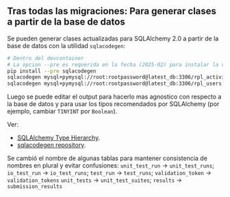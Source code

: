 ## Tras todas las migraciones: Para generar clases a partir de la base de datos

Se pueden generar clases actualizadas para SQLAlchemy 2.0 a partir de la base de datos con la utilidad `sqlacodegen`:

```bash
# Dentro del devcontainer
# La opcion --pre es requerida en la fecha (2025-02) para instalar la version 3.0.0rc5 que soporta SQLAlchemy 2.0
pip install --pre sqlacodegen
sqlacodegen mysql+pymysql://root:rootpassword@latest_db:3306/rpl_activities > autogenerated_rpl_activities.py
sqlacodegen mysql+pymysql://root:rootpassword@latest_db:3306/rpl_users > autogenerated_rpl_users.py
```

Luego se puede editar el output para hacerlo mas agnostico con respecto a la base de datos y para usar los tipos recomendados por SQLAlchemy (por ejemplo, cambiar `TINYINT` por `Boolean`).

Ver: 
- [SQLAlchemy Type Hierarchy](https://docs.sqlalchemy.org/en/20/core/type_basics.html).
- [sqlacodegen repository](https://github.com/agronholm/sqlacodegen).

Se cambió el nombre de algunas tablas para mantener consistencia de nombres en plural y evitar confusiones: 
`unit_test_run` -> `unit_test_runs`; 
`io_test_run` -> `io_test_runs`; 
`test_run` -> `test_runs`; 
`validation_token` -> `validation_tokens`
`unit_tests` -> `unit_test_suites`;
`results` -> `submission_results`
